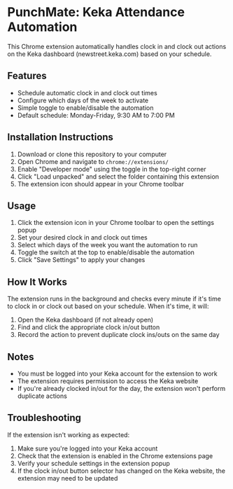 # PunchMate: Keka Attendance Automation

This Chrome extension automatically handles clock in and clock out actions on the Keka dashboard (newstreet.keka.com) based on your schedule.

## Features

- Schedule automatic clock in and clock out times
- Configure which days of the week to activate
- Simple toggle to enable/disable the automation
- Default schedule: Monday-Friday, 9:30 AM to 7:00 PM

## Installation Instructions

1. Download or clone this repository to your computer
2. Open Chrome and navigate to `chrome://extensions/`
3. Enable "Developer mode" using the toggle in the top-right corner
4. Click "Load unpacked" and select the folder containing this extension
5. The extension icon should appear in your Chrome toolbar

## Usage

1. Click the extension icon in your Chrome toolbar to open the settings popup
2. Set your desired clock in and clock out times
3. Select which days of the week you want the automation to run
4. Toggle the switch at the top to enable/disable the automation
5. Click "Save Settings" to apply your changes

## How It Works

The extension runs in the background and checks every minute if it's time to clock in or clock out based on your schedule. When it's time, it will:

1. Open the Keka dashboard (if not already open)
2. Find and click the appropriate clock in/out button
3. Record the action to prevent duplicate clock ins/outs on the same day

## Notes

- You must be logged into your Keka account for the extension to work
- The extension requires permission to access the Keka website
- If you're already clocked in/out for the day, the extension won't perform duplicate actions

## Troubleshooting

If the extension isn't working as expected:

1. Make sure you're logged into your Keka account
2. Check that the extension is enabled in the Chrome extensions page
3. Verify your schedule settings in the extension popup
4. If the clock in/out button selector has changed on the Keka website, the extension may need to be updated
